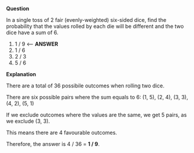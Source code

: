 **Question**

In a single toss of 2 fair (evenly-weighted) six-sided dice, find the probability that the values rolled by each die will be different and the two dice have a sum of 6.

1. 1 / 9 <-- **ANSWER**
2. 1 / 6
3. 2 / 3
4. 5 / 6

**Explanation**

There are a total of 36 possibile outcomes when rolling two dice.

There are six possible pairs where the sum equals to 6: (1, 5), (2, 4), (3, 3), (4, 2), (5, 1)

If we exclude outcomes where the values are the same, we get 5 pairs, as we exclude (3, 3).

This means there are 4 favourable outcomes.

Therefore, the answer is 4 / 36 = **1 / 9**.
